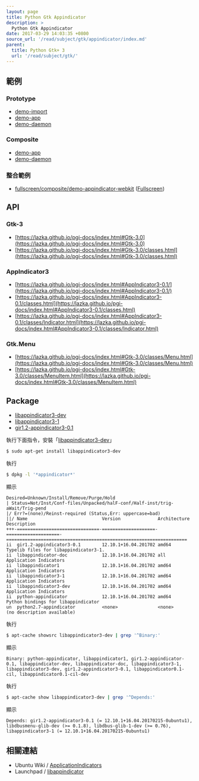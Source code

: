 ```yaml
---
layout: page
title: Python Gtk Appindicator
description: >
  Python Gtk Appindicator
date: 2017-03-29 14:03:35 +0800
source_url: '/read/subject/gtk/appindicator/index.md'
parent:
  title: Python Gtk+ 3
  url: '/read/subject/gtk/'
---
```



## 範例

### Prototype

* [demo-import](https://github.com/foreachsam/book-lang-python/blob/gh-pages/example/subject/gtk/appindicator/prototype/demo-import/main.py)
* [demo-app](https://github.com/foreachsam/book-lang-python/blob/gh-pages/example/subject/gtk/appindicator/prototype/demo-app/main.py)
* [demo-daemon](https://github.com/foreachsam/book-lang-python/blob/gh-pages/example/subject/gtk/appindicator/prototype/demo-daemon/main.py)

### Composite

* [demo-app](https://github.com/foreachsam/book-lang-python/blob/gh-pages/example/subject/gtk/appindicator/composite/demo-app/main.py)
* [demo-daemon](https://github.com/foreachsam/book-lang-python/blob/gh-pages/example/subject/gtk/appindicator/composite/demo-daemon/main.py)

### 整合範例

* [fullscreen/composite/demo-appindicator-webkit](https://github.com/foreachsam/book-lang-python/blob/gh-pages/example/subject/gtk/fullscreen/composite/demo-appindicator-webkit/main.py) ([Fullscreen](https://foreachsam.github.io/book-lang-python/read/subject/gtk/fullscreen/))

## API

### Gtk-3

* [https://lazka.github.io/pgi-docs/index.html#Gtk-3.0](https://lazka.github.io/pgi-docs/index.html#Gtk-3.0)
* [https://lazka.github.io/pgi-docs/index.html#Gtk-3.0/classes.html](https://lazka.github.io/pgi-docs/index.html#Gtk-3.0/classes.html)

### AppIndicator3

* [https://lazka.github.io/pgi-docs/index.html#AppIndicator3-0.1/](https://lazka.github.io/pgi-docs/index.html#AppIndicator3-0.1/)
* [https://lazka.github.io/pgi-docs/index.html#AppIndicator3-0.1/classes.html](https://lazka.github.io/pgi-docs/index.html#AppIndicator3-0.1/classes.html)
* [https://lazka.github.io/pgi-docs/index.html#AppIndicator3-0.1/classes/Indicator.html](https://lazka.github.io/pgi-docs/index.html#AppIndicator3-0.1/classes/Indicator.html)

### Gtk.Menu

* [https://lazka.github.io/pgi-docs/index.html#Gtk-3.0/classes/Menu.html](https://lazka.github.io/pgi-docs/index.html#Gtk-3.0/classes/Menu.html)
* [https://lazka.github.io/pgi-docs/index.html#Gtk-3.0/classes/MenuItem.html](https://lazka.github.io/pgi-docs/index.html#Gtk-3.0/classes/MenuItem.html)

## Package

* [libappindicator3-dev](http://packages.ubuntu.com/xenial/libappindicator3-dev)
* [libappindicator3-1](http://packages.ubuntu.com/xenial/libappindicator3-1)
* [gir1.2-appindicator3-0.1](http://packages.ubuntu.com/xenial/gir1.2-appindicator3-0.1)


執行下面指令，安裝「[libappindicator3-dev](http://packages.ubuntu.com/xenial/libappindicator3-dev)」

``` sh
$ sudo apt-get install libappindicator3-dev
```

執行

``` sh
$ dpkg -l '*appindicator*'
```

顯示

```
Desired=Unknown/Install/Remove/Purge/Hold
| Status=Not/Inst/Conf-files/Unpacked/halF-conf/Half-inst/trig-aWait/Trig-pend
|/ Err?=(none)/Reinst-required (Status,Err: uppercase=bad)
||/ Name                            Version              Architecture         Description
+++-===============================-====================-====================-====================================================================
ii  gir1.2-appindicator3-0.1        12.10.1+16.04.201702 amd64                Typelib files for libappindicator3-1.
ii  libappindicator-doc             12.10.1+16.04.201702 all                  Application Indicators
ii  libappindicator1                12.10.1+16.04.201702 amd64                Application Indicators
ii  libappindicator3-1              12.10.1+16.04.201702 amd64                Application Indicators
ii  libappindicator3-dev            12.10.1+16.04.201702 amd64                Application Indicators
ii  python-appindicator             12.10.1+16.04.201702 amd64                Python bindings for libappindicator
un  python2.7-appindicator          <none>               <none>               (no description available)
```



執行

``` sh
$ apt-cache showsrc libappindicator3-dev | grep '^Binary:'
```

顯示

```
Binary: python-appindicator, libappindicator1, gir1.2-appindicator-0.1, libappindicator-dev, libappindicator-doc, libappindicator3-1, libappindicator3-dev, gir1.2-appindicator3-0.1, libappindicator0.1-cil, libappindicator0.1-cil-dev
```

執行

``` sh
$ apt-cache show libappindicator3-dev | grep '^Depends:'
```

顯示

```
Depends: gir1.2-appindicator3-0.1 (= 12.10.1+16.04.20170215-0ubuntu1), libdbusmenu-glib-dev (>= 0.1.8), libdbus-glib-1-dev (>= 0.76), libappindicator3-1 (= 12.10.1+16.04.20170215-0ubuntu1)
```

## 相關連結

* Ubuntu Wiki / [ApplicationIndicators](https://wiki.ubuntu.com/DesktopExperienceTeam/ApplicationIndicators)
* Launchpad / [libappindicator](https://launchpad.net/libappindicator)
